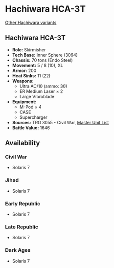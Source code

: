 # Hachiwara HCA-3T

[Other Hachiwara variants](../hachiwara.md)

## Hachiwara HCA-3T
- **Role:** Skirmisher
- **Tech Base:** Inner Sphere (3064)
- **Chassis:** 70 tons (Endo Steel)
- **Movement:** 5 / 8 (10), XL
- **Armor:** 200
- **Heat Sinks:** 11 (22)
- **Weapons:**
  - Ultra AC/10 (ammo: 30)
  - ER Medium Laser × 2
  - Large Vibroblade
- **Equipment:**
  - M-Pod × 4
  - CASE
  - Supercharger
- **Sources:** TRO 3055 - Civil War, [Master Unit List](http://masterunitlist.info/Unit/Details/1360/hachiwara-hca-3t)
- **Battle Value:** 1646

## Availability

### Civil War
- Solaris 7

### Jihad
- Solaris 7

### Early Republic
- Solaris 7

### Late Republic
- Solaris 7

### Dark Ages
- Solaris 7

